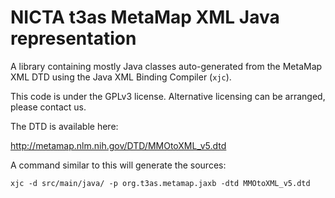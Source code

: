 # NICTA t3as MetaMap XML Java representation

A library containing mostly Java classes auto-generated from the MetaMap XML DTD using the Java XML Binding Compiler (`xjc`).

This code is under the GPLv3 license. Alternative licensing can be arranged, please contact us.

The DTD is available here:

<http://metamap.nlm.nih.gov/DTD/MMOtoXML_v5.dtd>

A command similar to this will generate the sources:

    xjc -d src/main/java/ -p org.t3as.metamap.jaxb -dtd MMOtoXML_v5.dtd

